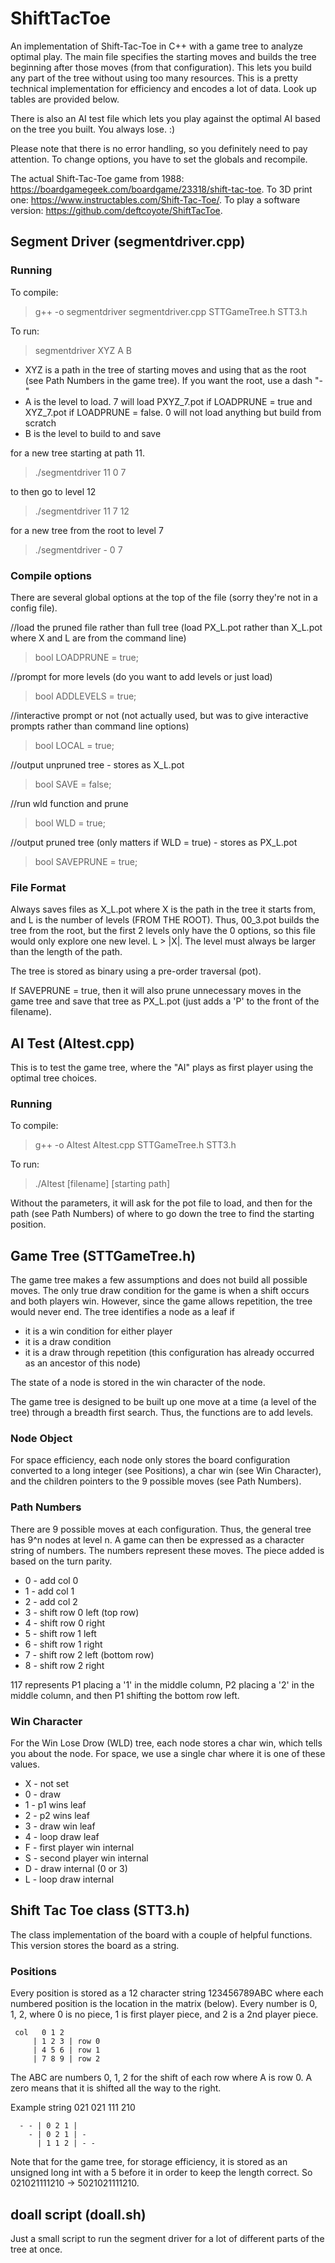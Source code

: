 
# ShiftTacToe
An implementation of Shift-Tac-Toe in C++ with a game tree to analyze optimal play. The main file specifies the starting moves and builds the tree beginning after those moves (from that configuration). This lets you build any part of the tree without using too many resources. This is a pretty technical implementation for efficiency and encodes a lot of data. Look up tables are provided below.

There is also an AI test file which lets you play against the optimal AI based on the tree you built. You always lose. :)

Please note that there is no error handling, so you definitely need to pay attention. To change options, you have to set the globals and recompile.


The actual Shift-Tac-Toe game from 1988: https://boardgamegeek.com/boardgame/23318/shift-tac-toe. To 3D print one: https://www.instructables.com/Shift-Tac-Toe/.
To play a software version: https://github.com/deftcoyote/ShiftTacToe.

## Segment Driver (segmentdriver.cpp)

### Running
To compile:
> g++ -o segmentdriver segmentdriver.cpp STTGameTree.h STT3.h 

To run:
> segmentdriver XYZ A B

 - XYZ is a path in the tree of starting moves and using that as the root (see Path Numbers in the game tree). If you want the root, use a dash "-"
 - A is the level to load. 7 will load PXYZ_7.pot if LOADPRUNE = true and XYZ_7.pot if LOADPRUNE = false. 0 will not load anything but build from scratch
 - B is the level to build to and save


for a new tree starting at path 11.
> ./segmentdriver 11 0 7

to then go to level 12
> ./segmentdriver 11 7 12

for a new tree from the root to level 7
> ./segmentdriver - 0 7

### Compile options
There are several global options at the top of the file (sorry they're not in a config file).

//load the pruned file rather than full tree (load PX_L.pot rather than X_L.pot where X and L are from the command line)
> bool LOADPRUNE = true;

//prompt for more levels (do you want to add levels or just load)
> bool ADDLEVELS = true;

//interactive prompt or not (not actually used, but was to give interactive prompts rather than command line options)
> bool LOCAL = true;

//output unpruned tree - stores as X_L.pot
> bool SAVE = false;

//run wld function and prune
> bool WLD = true;

//output pruned tree (only matters if WLD = true) - stores as PX_L.pot
> bool SAVEPRUNE = true;

### File Format
Always saves files as X_L.pot where X is the path in the tree it starts from, and L is the number of levels (FROM THE ROOT). Thus, 00_3.pot builds the tree from the root, but the first 2 levels only have the 0 options, so this file would only explore one new level. L > |X|. The level must always be larger than the length of the path.

The tree is stored as binary using a pre-order traversal (pot).

If SAVEPRUNE = true, then it will also prune unnecessary moves in the game tree and save that tree as PX_L.pot (just adds a 'P' to the front of the filename).



## AI Test (AItest.cpp)

This is to test the game tree, where the "AI" plays as first player using the optimal tree choices.

### Running
To compile:
> g++ -o AItest AItest.cpp STTGameTree.h STT3.h 

To run:
> ./AItest [filename] [starting path]

Without the parameters, it will ask for the pot file to load, and then for the path (see Path Numbers) of where to go down the tree to find the starting position.



## Game Tree (STTGameTree.h)
The game tree makes a few assumptions and does not build all possible moves. The only true draw condition for the game is when a shift occurs and both players win. However, since the game allows repetition, the tree would never end. The tree identifies a node as a leaf if 
- it is a win condition for either player
- it is a draw condition
- it is a draw through repetition (this configuration has already occurred as an ancestor of this node)

The state of a node is stored in the win character of the node.

The game tree is designed to be built up one move at a time (a level of the tree) through a breadth first search. Thus, the functions are to add levels.


### Node Object
For space efficiency, each node only stores the board configuration converted to a long integer (see Positions), a char win (see Win Character), and the children pointers to the 9 possible moves (see Path Numbers).

### Path Numbers
There are 9 possible moves at each configuration. Thus, the general tree has 9^n nodes at level n. A game can then be expressed as a character string of numbers. The numbers represent these moves. The piece added is based on the turn parity.

 - 0 \- add col 0
 - 1 \- add col 1
 - 2 \- add col 2
 - 3 \- shift row 0 left (top row)
 - 4 \- shift row 0 right
 - 5 \- shift row 1 left
 - 6 \- shift row 1 right
 - 7 \- shift row 2 left (bottom row)
 - 8 \- shift row 2 right

117 represents P1 placing a '1' in the middle column, P2 placing a '2' in the middle column, and then P1 shifting the bottom row left.

### Win Character
For the Win Lose Drow (WLD) tree, each node stores a char win, which tells you about the node. For space, we use a single char where it is one of these values.

 - X \- not set
 - 0 \- draw
 - 1 \- p1 wins leaf
 - 2 \- p2 wins leaf
 - 3 \- draw win leaf
 - 4 \- loop draw leaf
 - F \- first player win internal
 - S \- second player win internal
 - D \- draw internal (0 or 3)
 - L \- loop draw internal

## Shift Tac Toe class (STT3.h)

The class implementation of the board with a couple of helpful functions. This version stores the board as a string.

### Positions

Every position is stored as a 12 character string 123456789ABC where each numbered position is the location in the matrix (below). Every number is 0, 1, 2, where 0 is no piece, 1 is first player piece, and 2 is a 2nd player piece.

```
 col   0 1 2 
     | 1 2 3 | row 0
     | 4 5 6 | row 1
     | 7 8 9 | row 2
```

The ABC are numbers 0, 1, 2 for the shift of each row where A is row 0. A zero means that it is shifted all the way to the right. 

Example string 021 021 111 210

```
  - - | 0 2 1 | 
    - | 0 2 1 | - 
      | 1 1 2 | - -
```
Note that for the game tree, for storage efficiency, it is stored as an unsigned long int with a 5 before it in order to keep the length correct. So 021021111210 -> 5021021111210.

## doall script (doall.sh)
Just a small script to run the segment driver for a lot of different parts of the tree at once.
